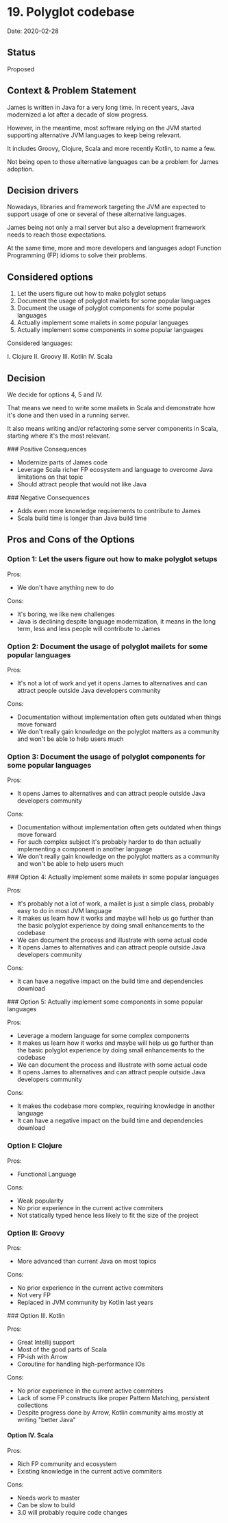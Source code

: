 # 19. Polyglot codebase

Date: 2020-02-28

## Status

Proposed

## Context & Problem Statement

James is written in Java for a very long time. In recent years, Java modernized a lot after a decade of slow progress.

However, in the meantime, most software relying on the JVM started supporting alternative JVM languages to keep being relevant.

It includes Groovy, Clojure, Scala and more recently Kotlin, to name a few.

Not being open to those alternative languages can be a problem for James adoption.

## Decision drivers

Nowadays, libraries and framework targeting the JVM are expected to support usage of one or several of these alternative languages.

James being not only a mail server but also a development framework needs to reach those expectations.

At the same time, more and more developers and languages adopt Function Programming (FP) idioms to solve their problems.

## Considered options

1. Let the users figure out how to make polyglot setups
2. Document the usage of polyglot mailets for some popular languages
3. Document the usage of polyglot components for some popular languages
4. Actually implement some mailets in some popular languages
5. Actually implement some components in some popular languages

Considered languages:

I. Clojure
II. Groovy
III. Kotlin
IV. Scala

## Decision

We decide for options 4, 5 and IV.

That means we need to write some mailets in Scala and demonstrate how it's done and then used in a running server.

It also means writing and/or refactoring some server components in Scala, starting where it's the most relevant.

### Positive Consequences 

* Modernize parts of James code
* Leverage Scala richer FP ecosystem and language to overcome Java limitations on that topic
* Should attract people that would not like Java

### Negative Consequences 

* Adds even more knowledge requirements to contribute to James
* Scala build time is longer than Java build time

## Pros and Cons of the Options

### Option 1: Let the users figure out how to make polyglot setups

Pros:
* We don't have anything new to do

Cons:
* It's boring, we like new challenges
* Java is declining despite language modernization, it means in the long term, less and less people will contribute to James

### Option 2: Document the usage of polyglot mailets for some popular languages

Pros:
* It's not a lot of work and yet it opens James to alternatives and can attract people outside Java developers community

Cons:
* Documentation without implementation often gets outdated when things move forward
* We don't really gain knowledge on the polyglot matters as a community and won't be able to help users much

### Option 3: Document the usage of polyglot components for some popular languages

Pros:
* It opens James to alternatives and can attract people outside Java developers community

Cons:
* Documentation without implementation often gets outdated when things move forward
* For such complex subject it's probably harder to do than actually implementing a component in another language
* We don't really gain knowledge on the polyglot matters as a community and won't be able to help users much

### Option 4: Actually implement some mailets in some popular languages

Pros:
* It's probably not a lot of work, a mailet is just a simple class, probably easy to do in most JVM language
* It makes us learn how it works and maybe will help us go further than the basic polyglot experience by doing small
enhancements to the codebase
* We can document the process and illustrate with some actual code
* It opens James to alternatives and can attract people outside Java developers community

Cons:
* It can have a negative impact on the build time and dependencies download

### Option 5: Actually implement some components in some popular languages

Pros:
* Leverage a modern language for some complex components
* It makes us learn how it works and maybe will help us go further than the basic polyglot experience by doing small
enhancements to the codebase
* We can document the process and illustrate with some actual code
* It opens James to alternatives and can attract people outside Java developers community

Cons:
* It makes the codebase more complex, requiring knowledge in another language
* It can have a negative impact on the build time and dependencies download

### Option I: Clojure

Pros:
* Functional Language

Cons:
* Weak popularity
* No prior experience in the current active commiters
* Not statically typed hence less likely to fit the size of the project

### Option II: Groovy

Pros:
* More advanced than current Java on most topics

Cons:
* No prior experience in the current active commiters
* Not very FP
* Replaced in JVM community by Kotlin last years

### Option III. Kotlin

Pros:
* Great Intellij support
* Most of the good parts of Scala
* FP-ish with Arrow
* Coroutine for handling high-performance IOs

Cons:
* No prior experience in the current active commiters
* Lack of some FP constructs like proper Pattern Matching, persistent collections 
* Despite progress done by Arrow, Kotlin community aims mostly at writing "better Java"

#### Option IV. Scala

Pros:
* Rich FP community and ecosystem
* Existing knowledge in the current active commiters

Cons:
* Needs work to master
* Can be slow to build
* 3.0 will probably require code changes
